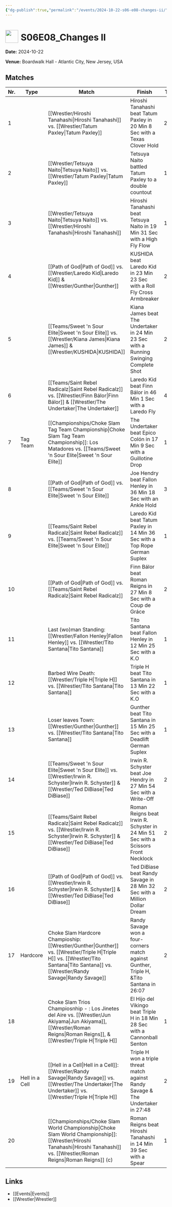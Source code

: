 ```yaml
---
{"dg-publish":true,"permalink":"/events/2024-10-22-s06-e08-changes-ii/","title":"S06E08_Changes II","noteIcon":"","created":"2025-09-01T21:42:43.502+02:00"}
---
```



# <img src="z_Images/ChokeSlam.png" width="40" style="vertical-align:bottom; margin-right:8px;">**S06E08_Changes II**

**Date:** 2024-10-22

**Venue:** Boardwalk Hall - Atlantic City, New Jersey, USA

## Matches

| Nr. | Type | Match | Finish | Time | Rating | Score |
|-----|------|-------|--------|------|--------|-------|
| 1 |  | [[Wrestler/Hiroshi Tanahashi\|Hiroshi Tanahashi]] vs. [[Wrestler/Tatum Paxley\|Tatum Paxley]] | Hiroshi Tanahashi beat Tatum Paxley in 20 Min 8 Sec with a Texas Clover Hold | 20:08 | ★★★★ | 84 |
| 2 |  | [[Wrestler/Tetsuya Naito\|Tetsuya Naito]] vs. [[Wrestler/Tatum Paxley\|Tatum Paxley]] | Tetsuya Naito battled Tatum Paxley to a  double countout | 10:08 | ★★ | 62 |
| 3 |  | [[Wrestler/Tetsuya Naito\|Tetsuya Naito]] vs. [[Wrestler/Hiroshi Tanahashi\|Hiroshi Tanahashi]] | Hiroshi Tanahashi beat Tetsuya Naito in 19 Min 31 Sec with a High Fly Flow | 19:31 | ★★★★1/4 | 89 |
| 4 |  | [[Path of God\|Path of God]] vs. [[Wrestler/Laredo Kid\|Laredo Kid]] & [[Wrestler/Gunther\|Gunther]] | KUSHIDA beat Laredo Kid in 23 Min 23 Sec with a Roll Fly Cross Armbreaker | 23:23 | ★★★1/2 | 79 |
| 5 |  | [[Teams/Sweet 'n Sour Elite\|Sweet 'n Sour Elite]] vs. [[Wrestler/Kiana James\|Kiana James]] & [[Wrestler/KUSHIDA\|KUSHIDA]] | Kiana James beat The Undertaker in 24 Min 23 Sec with a Running Swinging Complete Shot | 24:23 | ★★★3/4 | 82 |
| 6 |  | [[Teams/Saint Rebel Radicalz\|Saint Rebel Radicalz]] vs. [[Wrestler/Finn Bálor\|Finn Bálor]] & [[Wrestler/The Undertaker\|The Undertaker]] | Laredo Kid beat Finn Bálor in 46 Min 1 Sec with a Laredo Fly | 46:01 | ★★★★3/4 | 99 |
| 7 | Tag Team | [[Championships/Choke Slam Tag Team Championship\|Choke Slam Tag Team Championship]]: Los Matadores vs. [[Teams/Sweet 'n Sour Elite\|Sweet 'n Sour Elite]] | The Undertaker beat Epico Colón in 17 Min 9 Sec with a Guillotine Drop | 17:09 | ★★★3/4 | 80 |
| 8 |  | [[Path of God\|Path of God]] vs. [[Teams/Sweet 'n Sour Elite\|Sweet 'n Sour Elite]] | Joe Hendry beat Fallon Henley in 36 Min 18 Sec with an Ankle Hold | 36:18 | ★★★★1/2 | 94 |
| 9 |  | [[Teams/Saint Rebel Radicalz\|Saint Rebel Radicalz]] vs. [[Teams/Sweet 'n Sour Elite\|Sweet 'n Sour Elite]] | Laredo Kid beat Tatum Paxley in 14 Min 36 Sec with a Top Rope German Suplex | 14:36 | ★★★★ | 87 |
| 10 |  | [[Path of God\|Path of God]] vs. [[Teams/Saint Rebel Radicalz\|Saint Rebel Radicalz]] | Finn Bálor beat Roman Reigns in 27 Min 8 Sec with a Coup de Gráce | 27:08 | ★★★★1/2 | 94 |
| 11 |  | Last (wo)man Standing: [[Wrestler/Fallon Henley\|Fallon Henley]] vs. [[Wrestler/Tito Santana\|Tito Santana]] | Tito Santana beat Fallon Henley in 12 Min 25 Sec with a K.O | 12:25 | ★★★1/2 | 77 |
| 12 |  | Barbed Wire Death: [[Wrestler/Triple H\|Triple H]] vs. [[Wrestler/Tito Santana\|Tito Santana]] | Triple H beat Tito Santana in 13 Min 22 Sec with a K.O | 13:22 | DUD | 35 |
| 13 |  | Loser leaves Town: [[Wrestler/Gunther\|Gunther]] vs. [[Wrestler/Tito Santana\|Tito Santana]] | Gunther beat Tito Santana in 15 Min 25 Sec with a Deadlift German Suplex | 15:25 | ★★★★1/4 | 89 |
| 14 |  | [[Teams/Sweet 'n Sour Elite\|Sweet 'n Sour Elite]] vs. [[Wrestler/Irwin R. Schyster\|Irwin R. Schyster]] & [[Wrestler/Ted DiBiase\|Ted DiBiase]] | Irwin R. Schyster beat Joe Hendry in 27 Min 54 Sec with a Write-Off | 27:54 | ★★★★1/2 | 94 |
| 15 |  | [[Teams/Saint Rebel Radicalz\|Saint Rebel Radicalz]] vs. [[Wrestler/Irwin R. Schyster\|Irwin R. Schyster]] & [[Wrestler/Ted DiBiase\|Ted DiBiase]] | Roman Reigns beat Irwin R. Schyster in 24 Min 51 Sec with a Scissors Front Necklock | 24:51 | ★★★3/4 | 82 |
| 16 |  | [[Path of God\|Path of God]] vs. [[Wrestler/Irwin R. Schyster\|Irwin R. Schyster]] & [[Wrestler/Ted DiBiase\|Ted DiBiase]] | Ted DiBiase beat Randy Savage in 28 Min 32 Sec with a Million Dollar Dream | 28:32 | ★★★★3/4 | 97 |
| 17 | Hardcore | Choke Slam Hardcore Champioship: [[Wrestler/Gunther\|Gunther]] vs. [[Wrestler/Triple H\|Triple H]] vs. [[Wrestler/Tito Santana\|Tito Santana]] vs. [[Wrestler/Randy Savage\|Randy Savage]] | Randy Savage won a four-corners match against Gunther, Triple H, &Tito Santana in  26:07 | 26:07 | ★★★★1/2 | 94 |
| 18 |  | Choke Slam Trios Champiosnhip - : Los Jinetes del Aire vs. [[Wrestler/Jun Akiyama\|Jun Akiyama]], [[Wrestler/Roman Reigns\|Roman Reigns]], & [[Wrestler/Triple H\|Triple H]] | El Hijo del Vikingo beat Triple H in 18 Min 28 Sec with a Cannonball Senton | 18:28 | ★★★★ | 84 |
| 19 | Hell in a Cell | [[Hell in a Cell\|Hell in a Cell]]: [[Wrestler/Randy Savage\|Randy Savage]] vs. [[Wrestler/The Undertaker\|The Undertaker]] vs. [[Wrestler/Triple H\|Triple H]] | Triple H won a triple threat match against Randy Savage & The Undertaker in  27:48 | 27:48 | ★★★★★ | 101 |
| 20 |  | [[Championships/Choke Slam World Championship\|Choke Slam World Championship]]: [[Wrestler/Hiroshi Tanahashi\|Hiroshi Tanahashi]] vs. [[Wrestler/Roman Reigns\|Roman Reigns]] (c) | Roman Reigns beat Hiroshi Tanahashi in 14 Min 39 Sec with a Spear | 14:39 | ★★★★ | 85 |

## Links
- [[Events\|Events]]
- [[Wrestler\|Wrestler]]

